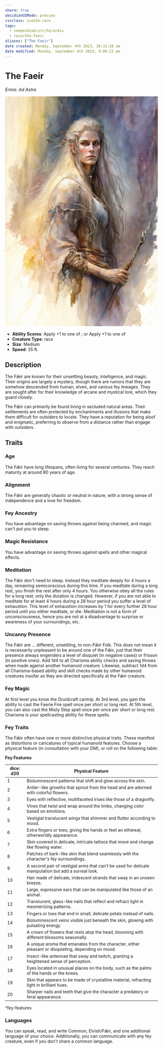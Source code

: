 ```yaml
---
share: true
obsidianUIMode: preview
cssclass: json5e-race
tags:
  - compendium/src/5e/ermis
  - race/the-faeir
aliases: ["The Faeir"]
date created: Monday, September 4th 2023, 10:31:10 am
date modified: Monday, September 4th 2023, 9:08:23 pm
---
```


# The Faeir

*Ermis: Ad Astra*

![](../../../assets/img/faeir.png)  

- **Ability Scores**: Apply +1 to one of ; or Apply +1 to one of 
- **Creature Type**: race
- **Size**: Medium
- **Speed**: 35 ft.

## Description

The Fǣir are known for their unsettling beauty, intelligence, and magic. Their origins are largely a mystery, though there are rumors that they are somehow descended from human, elven, and various fey lineages. They are sought after for their knowledge of arcane and mystical lore, which they guard closely.

The Fǣir can primarily be found living in secluded natural areas. Their settlements are often protected by enchantments and illusions that make them difficult for outsiders to locate. They have a reputation for being aloof and enigmatic, preferring to observe from a distance rather than engage with outsiders.

## Traits

### Age

The Fǣir have long lifespans, often living for several centuries. They reach maturity at around 80 years of age.

### Alignment

The Fǣir are generally chaotic or neutral in nature, with a strong sense of independence and a love for freedom.

### Fey Ancestry

You have advantage on saving throws against being charmed, and magic can't put you to sleep.

### Magic Resistance

You have advantage on saving throws against spells and other magical effects.

### Meditation

The Fǣir don't need to sleep. Instead they meditate deeply for 4 hours a day, remaining semiconscious during this time.  If you meditate during a long rest, you finish the rest after only 4 hours. You otherwise obey all the rules for a long rest; only the duration is changed. However, if you are not able to meditate for at least 4 hours during a 28 hour period you suffer a level of exhaustion. This level of exhaustion increases by 1 for every further 28 hour period until you either meditate, or die. Meditation is not a form of unconsciousness, hence you are not at a disadvantage to surprise or awareness of your surroundings, etc.

### Uncanny Presence

The Fǣir are … different, unsettling, to non-Fǣir Folk. This does not mean it is necessarily unpleasant to be around one of the Fǣir, just that their presence always engenders a level of disquiet (in negative cases) or frisson (in positive ones). Add 1d4 to all Charisma ability checks and saving throws when made against another humanoid creature. Likewise, subtract 1d4 from all Charisma-based ability and skill checks made by other humanoid creatures insofar as they are directed specifically at the Fǣir creature.

### Fey Magic

At first level you know the Druidcraft cantrip. At 3rd level, you gain the ability to cast the Faerie Fire spell once per short or long rest. At 5th level, you can also cast the Misty Step spell once per once per short or long rest. Charisma is your spellcasting ability for these spells.

### Fey Traits

The Fǣir often have one or more distinctive physical traits. These manifest as distortions or caricatures of typical humanoid features. Choose a physical feature (in consultation with your DM), or roll on the following table:

**Fey Features**

| dice: d20 | Physical Feature |
|-----------|------------------|
| 1 | Bioluminescent patterns that shift and glow across the skin. |
| 2 | Antler-like growths that sprout from the head and are adorned with colorful flowers. |
| 3 | Eyes with reflective, multifaceted irises like those of a dragonfly. |
| 4 | Vines that twist and wrap around the limbs, changing color based on emotions. |
| 5 | Vestigial translucent wings that shimmer and flutter according to mood. |
| 6 | Extra fingers or toes, giving the hands or feet an ethereal, otherworldly appearance. |
| 7 | Skin covered in delicate, intricate tattoos that move and change like flowing water. |
| 8 | Patches of bark-like skin that blend seamlessly with the character's fey surroundings. |
| 9 | A second pair of vestigial arms that can't be used for delicate manipulation but add a surreal look. |
| 10 | Hair made of delicate, iridescent strands that sway in an unseen breeze. |
| 11 | Large, expressive ears that can be manipulated like those of an animal. |
| 12 | Translucent, glass-like nails that reflect and refract light in mesmerizing patterns. |
| 13 | Fingers or toes that end in small, delicate petals instead of nails. |
| 14 | Bioluminescent veins visible just beneath the skin, glowing with pulsating energy. |
| 15 | A crown of flowers that rests atop the head, blooming with different blossoms seasonally. |
| 16 | A unique aroma that emanates from the character, either pleasant or disquieting, depending on mood. |
| 17 | Insect-like antennae that sway and twitch, granting a heightened sense of perception. |
| 18 | Eyes located in unusual places on the body, such as the palms of the hands or the knees. |
| 19 | Skin that appears to be made of crystalline material, refracting light in brilliant hues. |
| 20 | Sharper nails and teeth that give the character a predatory or feral appearance. |

^fey-features

### Languages

You can speak, read, and write Common, Elvish/Fǣir, and one additional language of your choice. Additionally, you can communicate with any fey creature, even if you don't share a common language.